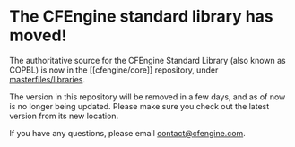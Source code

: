 # The CFEngine standard library has moved!

The authoritative source for the CFEngine Standard Library (also known as COPBL) is
now in the [[cfengine/core]] repository, under [masterfiles/libraries](https://github.com/cfengine/core/tree/master/masterfiles/libraries).

The version in this repository will be removed in a few days, and as of now is no longer being updated.
Please make sure you check out the latest version from its new location.

If you have any questions, please email contact@cfengine.com.
